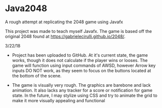 # Java2048
A rough attempt at replicating the 2048 game using Javafx

This project was made to teach myself Javafx. The game is based off the original 2048 found at https://gabrielecirulli.github.io/2048/.

3/22/18
* Project has been uploaded to GitHub. At it's current state, the game works, though it does not calculate if the player wins or looses. 
  The game will function using input commands of AWSD, however Arrow key inputs DO NOT work, as they seem to focus on the buttons located at the
  bottom of the scene.
  
* The game is visually very rough. The graphics are barebone and lack animation. It also lacks any tracker for a score or notification for
  game state. In the future, I may stylize using CSS and try to animate the grid to make it more visually appealing and functional
  

